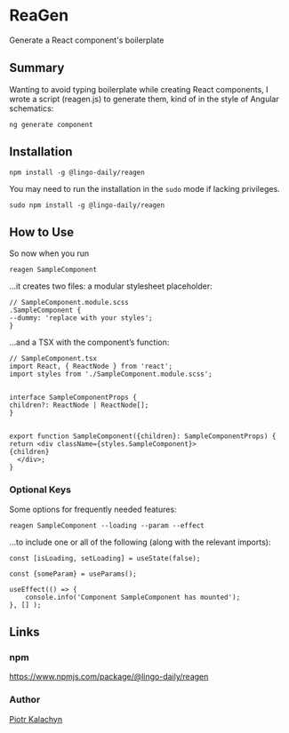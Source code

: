 # ReaGen
Generate a React component's boilerplate

## Summary

Wanting to avoid typing boilerplate while creating React components, I wrote a script (reagen.js) to generate them, kind of in the style of Angular schematics:

```
ng generate component
```

## Installation

```
npm install -g @lingo-daily/reagen
```

You may need to run the installation in the `sudo` mode if lacking privileges.

```
sudo npm install -g @lingo-daily/reagen
```

## How to Use

So now when you run

```
reagen SampleComponent
```

…it creates two files: a modular stylesheet placeholder:

```
// SampleComponent.module.scss
.SampleComponent {
--dummy: 'replace with your styles';
}
```

…and a TSX with the component’s function:

```
// SampleComponent.tsx
import React, { ReactNode } from 'react';
import styles from './SampleComponent.module.scss';


interface SampleComponentProps {
children?: ReactNode | ReactNode[];
}


export function SampleComponent({children}: SampleComponentProps) {
return <div className={styles.SampleComponent}>
{children}
  </div>;
}
```
### Optional Keys

Some options for frequently needed features:

```
reagen SampleComponent --loading --param --effect
```

…to include one or all of the following (along with the relevant imports):

```
const [isLoading, setLoading] = useState(false);
```

```
const {someParam} = useParams();
```

```
useEffect(() => {
    console.info('Component SampleComponent has mounted');
}, [] );
```

## Links

### npm

https://www.npmjs.com/package/@lingo-daily/reagen

### Author

[Piotr Kalachyn](https://www.linkedin.com/in/piotr-kalachyn/)
